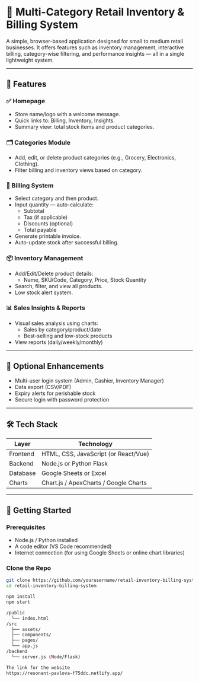 # 🛒 Multi-Category Retail Inventory & Billing System

A simple, browser-based application designed for small to medium retail businesses. It offers features such as inventory management, interactive billing, category-wise filtering, and performance insights — all in a single lightweight system.

---

## 📌 Features

### ✅ Homepage
- Store name/logo with a welcome message.
- Quick links to: Billing, Inventory, Insights.
- Summary view: total stock items and product categories.

### 🗂️ Categories Module
- Add, edit, or delete product categories (e.g., Grocery, Electronics, Clothing).
- Filter billing and inventory views based on category.

### 🧾 Billing System
- Select category and then product.
- Input quantity — auto-calculate:
  - Subtotal
  - Tax (if applicable)
  - Discounts (optional)
  - Total payable
- Generate printable invoice.
- Auto-update stock after successful billing.

### 📦 Inventory Management
- Add/Edit/Delete product details:
  - Name, SKU/Code, Category, Price, Stock Quantity
- Search, filter, and view all products.
- Low stock alert system.

### 📊 Sales Insights & Reports
- Visual sales analysis using charts:
  - Sales by category/product/date
  - Best-selling and low-stock products
- View reports (daily/weekly/monthly)

---

## 🧪 Optional Enhancements
- Multi-user login system (Admin, Cashier, Inventory Manager)
- Data export (CSV/PDF)
- Expiry alerts for perishable stock
- Secure login with password protection

---

## 🛠️ Tech Stack

| Layer      | Technology                |
|------------|----------------------------|
| Frontend   | HTML, CSS, JavaScript (or React/Vue) |
| Backend    | Node.js or Python Flask     |
| Database   | Google Sheets or Excel     |
| Charts     | Chart.js / ApexCharts / Google Charts |

---

## 🚀 Getting Started

### Prerequisites
- Node.js / Python installed
- A code editor (VS Code recommended)
- Internet connection (for using Google Sheets or online chart libraries)

### Clone the Repo
```bash
git clone https://github.com/yourusername/retail-inventory-billing-system.git
cd retail-inventory-billing-system

npm install
npm start

/public
  └── index.html
/src
  ├── assets/
  ├── components/
  ├── pages/
  └── app.js
/backend
  └── server.js (Node/Flask)

The link for the website
https://resonant-pavlova-f75ddc.netlify.app/

